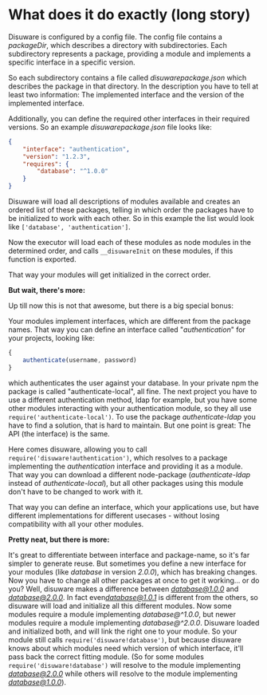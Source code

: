 # What does it do exactly (long story)

Disuware is configured by a config file. The config file contains a *packageDir*, which describes a directory with
subdirectories. Each subdirectory represents a package, providing a module and implements a specific interface in a
specific version.

So each subdirectory contains a file called *disuwarepackage.json* which describes the package in that directory. In the
description you have to tell at least two information: The implemented interface and the version of the implemented
interface.

Additionally, you can define the required other interfaces in their required versions. So an example *disuwarepackage.json*
file looks like:

```json
{
    "interface": "authentication",
    "version": "1.2.3",
    "requires": {
        "database": "^1.0.0"
    }
}
```

Disuware will load all descriptions of modules available and creates an ordered list of these packages, telling in which
order the packages have to be initialized to work with each other. So in this example the list would look like
`['database', 'authentication']`.

Now the executor will load each of these modules as node modules in the determined order, and calls `__disuwareInit` on
these modules, if this function is exported.

That way your modules will get initialized in the correct order.

**But wait, there's more:**

Up till now this is not that awesome, but there is a big special bonus:

Your modules implement interfaces, which are different from the package names. That way you can define an interface called
"*authentication*" for your projects, looking like:

```js
{
    authenticate(username, password)
}
```

which authenticates the user against your database. In your private npm the package is called "authenticate-local", all
fine. The next project you have to use a different authentication method, ldap for example, but you have some other modules
interacting with your authentication module, so they all use `require('authenticate-local')`. To use the package
*authenticate-ldap* you have to find a solution, that is hard to maintain.
But one point is great: The API (the interface) is the same.

Here comes disuware, allowing you to call `require('disuware!authentication')`, which resolves to a package implementing
the *authentication* interface and providing it as a module. That way you can download a different node-package
(*authenticate-ldap* instead of *authenticate-local*), but all other packages using this module don't have to be changed
to work with it.

That way you can define an interface, which your applications use, but have different implementations for different
usecases - without losing compatibility with all your other modules.

**Pretty neat, but there is more:**

It's great to differentiate between interface and package-name, so it's far simpler to generate reuse. But sometimes you
define a new interface for your modules (like *database* in version *2.0.0*), which has breaking changes. Now you have to
change all other packages at once to get it working... or do you? Well, disuware makes a difference between *database@1.0.0*
and *database@2.0.0*. In fact even*database@1.0.1* is different from the others, so disuware will load and initialize all
this different modules. Now some modules require a module implementing *database@^1.0.0*, but newer modules require a module
implementing *database@^2.0.0*. Disuware loaded and initialized both, and will link the right one to your module. So your
module still calls `require('disuware!database')`, but because disuware knows about which modules need which version of
which interface, it'll pass back the correct fitting module. (So for some modules `require('disuware!database')` will
resolve to the module implementing *database@2.0.0* while others will resolve to the module implementing *database@1.0.0*).
